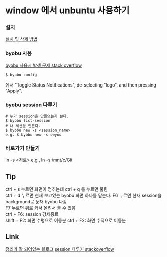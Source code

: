 # window 에서 unbuntu 사용하기 

### 설치
[설치 및 삭제 방법](https://www.howtoinstall.co/en/ubuntu/xenial/byobu?action=remove)

### byobu 사용
[byobu 사용시 발생 문제 stack overflow](https://askubuntu.com/questions/492802/byobu-weird-character)

```shell
$ byobu-config
```
에서 "Toggle Status Notifications", de-selecting "logo", and then pressing "Apply".

### byobu session 다루기
```shell
# 누가 session을 만들었는지 본다.
$ byobu list-session
# 내 세션을 만든다. 
$ byobu new -s <session_name> 
e.g. $ byobu new -s swyoo
```


### 바로가기 만들기 
ln -s <경로>
e.g., ln -s /mnt/c/Git

## Tip
ctrl + s 누르면 화면이 멈추는데 ctrl + q 를 누르면 풀림  
ctrl + d 누르면 현재 보고있는 byobu 화면 하나를 닫는다.
F6 누르면 현재 session을 background로 둔채 byobu 나감  
F7 누르면 위로 커서 올려서 볼 수 있음  
ctrl + F6: session 강제종료    
shift + F2: 화면 수평으로 이등분
ctrl + F2: 화면 수직으로 이등분

## Link
[정리가 잘 되어있는 블로그](https://eungbean.github.io/2018/08/29/gpu-monitor-with-byobu/)
[session 다루기 stackoverflow](https://askubuntu.com/questions/196290/name-a-byobu-session)